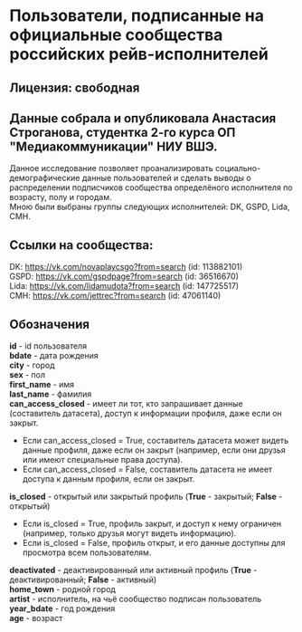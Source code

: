 ﻿# Пользователи, подписанные на официальные сообщества российских рейв-исполнителей  

## Лицензия: свободная  

## Данные собрала и опубликовала Анастасия Строганова, студентка 2-го курса ОП "Медиакоммуникации" НИУ ВШЭ.

Данное исследование позволяет проанализировать социально-демографические данные пользователей и сделать выводы о распределении подписчиков сообщества определёного исполнителя по возрасту, полу и городам.  
Мною были выбраны группы следующих исполнителей: DK, GSPD, Lida, CMH.

## Ссылки на сообщества:  
DK: https://vk.com/novaplaycsgo?from=search (id: 113882101)  
GSPD: https://vk.com/gspdpage?from=search (id: 36516670)  
Lida: https://vk.com/lidamudota?from=search (id: 147725517)  
CMH: https://vk.com/jettrec?from=search (id: 47061140)

## Обозначения  
**id** - id пользователя  
**bdate** - дата рождения  
**city** - город  
**sex** - пол  
**first_name** - имя  
**last_name** - фамилия  
**can_access_closed** - имеет ли тот, кто запрашивает данные (составитель датасета), доступ к информации профиля, даже если он закрыт.  
-   Если  can_access_closed = True, составитель датасета может видеть данные профиля, даже если он закрыт (например, если они друзья или имеют специальные права доступа).
-   Если  can_access_closed = False, составитель датасета не имеет доступа к данным профиля, если он закрыт.

**is_closed** - открытый или закрытый профиль (**True** - закрытый; **False** - открытый)
- Если is_closed = True, профиль закрыт, и доступ к нему ограничен (например, только друзья могут видеть информацию).
- Если is_closed = False, профиль открыт, и его данные доступны для просмотра всем пользователям.  

**deactivated** - деактивированный или активный профиль (**True** - деактивированный; **False** - активный)  
**home_town** - родной город  
**artist** - исполнитель, на чьё сообщество подписан пользователь  
**year_bdate** - год рождения  
**age** - возраст
